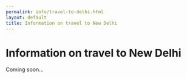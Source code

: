 ```yaml
---
permalink: info/travel-to-delhi.html
layout: default
title: Information on travel to New Delhi
---
```


# Information on travel to New Delhi

Coming soon...
